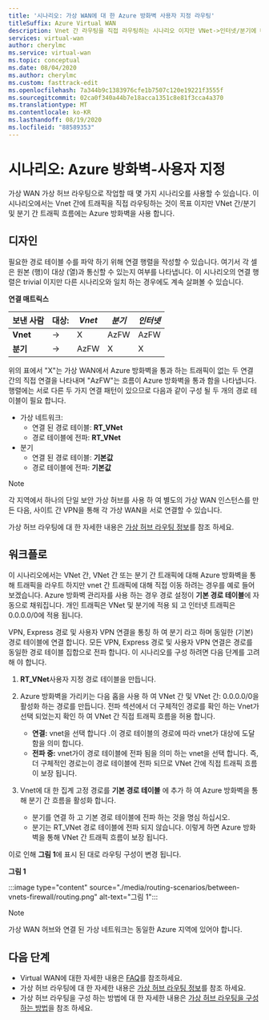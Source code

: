 ```yaml
---
title: '시나리오: 가상 WAN에 대 한 Azure 방화벽 사용자 지정 라우팅'
titleSuffix: Azure Virtual WAN
description: Vnet 간 라우팅을 직접 라우팅하는 시나리오 이지만 VNet->인터넷/분기에 대 한 Azure 방화벽 및 VNet 트래픽 흐름에 대 한 분기를 사용 합니다.
services: virtual-wan
author: cherylmc
ms.service: virtual-wan
ms.topic: conceptual
ms.date: 08/04/2020
ms.author: cherylmc
ms.custom: fasttrack-edit
ms.openlocfilehash: 7a344b9c1383976cfe1b7507c120e19221f3555f
ms.sourcegitcommit: 02ca0f340a44b7e18acca1351c8e81f3cca4a370
ms.translationtype: MT
ms.contentlocale: ko-KR
ms.lasthandoff: 08/19/2020
ms.locfileid: "88589353"
---
```

# <a name="scenario-azure-firewall---custom"></a>시나리오: Azure 방화벽-사용자 지정

가상 WAN 가상 허브 라우팅으로 작업할 때 몇 가지 시나리오를 사용할 수 있습니다. 이 시나리오에서는 Vnet 간에 트래픽을 직접 라우팅하는 것이 목표 이지만 VNet 간/분기 및 분기 간 트래픽 흐름에는 Azure 방화벽을 사용 합니다.

## <a name="design"></a><a name="design"></a>디자인

필요한 경로 테이블 수를 파악 하기 위해 연결 행렬을 작성할 수 있습니다. 여기서 각 셀은 원본 (행)이 대상 (열)과 통신할 수 있는지 여부를 나타냅니다. 이 시나리오의 연결 행렬은 trivial 이지만 다른 시나리오와 일치 하는 경우에도 계속 살펴볼 수 있습니다.

**연결 매트릭스**

| 보낸 사람           | 대상:      | *Vnet*      | *분기*    | *인터넷*   |
|---             |---       |---           |---            |---           |
| **Vnet**      |   &#8594;|     X        |     AzFW      |     AzFW     |
| **분기**   |   &#8594;|    AzFW      |       X       |       X      |

위의 표에서 "X"는 가상 WAN에서 Azure 방화벽을 통과 하는 트래픽이 없는 두 연결 간의 직접 연결을 나타내며 "AzFW"는 흐름이 Azure 방화벽을 통과 함을 나타냅니다. 행렬에는 서로 다른 두 가지 연결 패턴이 있으므로 다음과 같이 구성 될 두 개의 경로 테이블이 필요 합니다.

* 가상 네트워크:
  * 연결 된 경로 테이블: **RT_VNet**
  * 경로 테이블에 전파: **RT_VNet**
* 분기
  * 연결 된 경로 테이블: **기본값**
  * 경로 테이블에 전파: **기본값**

> [!NOTE]
> 각 지역에서 하나의 단일 보안 가상 허브를 사용 하 여 별도의 가상 WAN 인스턴스를 만든 다음, 사이트 간 VPN을 통해 각 가상 WAN을 서로 연결할 수 있습니다.

가상 허브 라우팅에 대 한 자세한 내용은 [가상 허브 라우팅 정보](about-virtual-hub-routing.md)를 참조 하세요.

## <a name="workflow"></a><a name="workflow"></a>워크플로

이 시나리오에서는 VNet 간, VNet 간 또는 분기 간 트래픽에 대해 Azure 방화벽을 통해 트래픽을 라우트 하지만 vnet 간 트래픽에 대해 직접 이동 하려는 경우를 예로 들어 보겠습니다. Azure 방화벽 관리자를 사용 하는 경우 경로 설정이 **기본 경로 테이블**에 자동으로 채워집니다. 개인 트래픽은 VNet 및 분기에 적용 되 고 인터넷 트래픽은 0.0.0.0/0에 적용 됩니다.

VPN, Express 경로 및 사용자 VPN 연결을 통칭 하 여 분기 라고 하며 동일한 (기본) 경로 테이블에 연결 합니다. 모든 VPN, Express 경로 및 사용자 VPN 연결은 경로를 동일한 경로 테이블 집합으로 전파 합니다. 이 시나리오를 구성 하려면 다음 단계를 고려해 야 합니다.

1. **RT_VNet**사용자 지정 경로 테이블을 만듭니다.
1. Azure 방화벽을 가리키는 다음 홉을 사용 하 여 VNet 간 및 VNet 간: 0.0.0.0/0을 활성화 하는 경로를 만듭니다. 전파 섹션에서 더 구체적인 경로를 확인 하는 Vnet가 선택 되었는지 확인 하 여 VNet 간 직접 트래픽 흐름을 허용 합니다.

   * **연결:** vnet을 선택 합니다 .이 경로 테이블의 경로에 따라 vnet가 대상에 도달 함을 의미 합니다.
   * **전파 중:** vnet가이 경로 테이블에 전파 됨을 의미 하는 vnet을 선택 합니다. 즉, 더 구체적인 경로는이 경로 테이블에 전파 되므로 VNet 간에 직접 트래픽 흐름이 보장 됩니다.

1. Vnet에 대 한 집계 고정 경로를 **기본 경로 테이블** 에 추가 하 여 Azure 방화벽을 통해 분기 간 흐름을 활성화 합니다.

   * 분기를 연결 하 고 기본 경로 테이블에 전파 하는 것을 명심 하십시오.
   * 분기는 RT_VNet 경로 테이블에 전파 되지 않습니다. 이렇게 하면 Azure 방화벽을 통해 VNet 간 트래픽 흐름이 보장 됩니다.

이로 인해 **그림 1**에 표시 된 대로 라우팅 구성이 변경 됩니다.

**그림 1**

:::image type="content" source="./media/routing-scenarios/between-vnets-firewall/routing.png" alt-text="그림 1":::

> [!NOTE]
> 가상 WAN 허브와 연결 된 가상 네트워크는 동일한 Azure 지역에 있어야 합니다.

## <a name="next-steps"></a>다음 단계

* Virtual WAN에 대한 자세한 내용은 [FAQ](virtual-wan-faq.md)를 참조하세요.
* 가상 허브 라우팅에 대 한 자세한 내용은 [가상 허브 라우팅 정보](about-virtual-hub-routing.md)를 참조 하세요.
* 가상 허브 라우팅을 구성 하는 방법에 대 한 자세한 내용은 [가상 허브 라우팅을 구성 하는 방법](how-to-virtual-hub-routing.md)을 참조 하세요.
